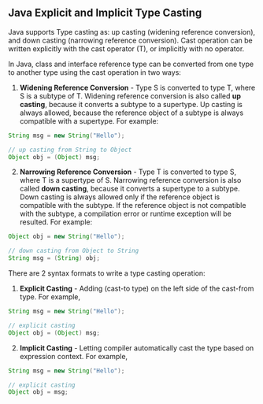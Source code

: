 ## Java Explicit and Implicit Type Casting ##

Java supports Type casting as: 
up casting (widening reference conversion), and 
down casting (narrowing reference conversion). 
Cast operation can be written 
explicitly with the cast operator (T), or 
implicitly with no operator.

In Java, class and interface reference type can be converted from 
one type to another type using the cast operation in two ways:

 1. **Widening Reference Conversion** - Type S is converted to type T, where S is a subtype of T. 
Widening reference conversion is also called **up casting**, because it converts a subtype to a supertype. 
Up casting is always allowed, because the reference object of a subtype is always compatible with a supertype. 
For example:

```java
String msg = new String("Hello");

// up casting from String to Object
Object obj = (Object) msg;
```

 2. **Narrowing Reference Conversion** - Type T is converted to type S, where T is a supertype of S. 
Narrowing reference conversion is also called **down casting**, because it converts a supertype to a subtype. 
Down casting is always allowed only if the reference object is compatible with the subtype. 
If the reference object is not compatible with the subtype, a compilation error or 
runtime exception will be resulted. For example:

```java
Object obj = new String("Hello");

// down casting from Object to String
String msg = (String) obj;
```

There are 2 syntax formats to write a type casting operation:

 1. **Explicit Casting** - Adding (cast-to type) on the left side of the cast-from type. For example,

```java
String msg = new String("Hello");

// explicit casting 
Object obj = (Object) msg;
```

 2. **Implicit Casting** - Letting compiler automatically cast the type based on expression context. 
For example,

```java
String msg = new String("Hello");

// explicit casting 
Object obj = msg;
```

